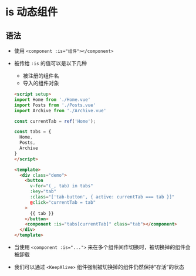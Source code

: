 # is 动态组件

## 语法

+ 使用 `<component :is="组件"></component>`

+ 被传给 `:is` 的值可以是以下几种

  + 被注册的组件名
  + 导入的组件对象

  ```html
  <script setup>
  import Home from './Home.vue'
  import Posts from './Posts.vue'
  import Archive from './Archive.vue'

  const currentTab = ref('Home');

  const tabs = {
    Home,
    Posts,
    Archive
  }
  </script>

  <template>
    <div class="demo">
      <button
        v-for="(_, tab) in tabs"
        :key="tab"
        :class="['tab-button', { active: currentTab === tab }]"
        @click="currentTab = tab"
      >
        {{ tab }}
      </button>
      <component :is="tabs[currentTab]" class="tab"></component>
    </div>
  </template>
  ```

+ 当使用 `<component :is="...">` 来在多个组件间作切换时，被切换掉的组件会被卸载
+ 我们可以通过 `<KeepAlive>` 组件强制被切换掉的组件仍然保持“存活”的状态

